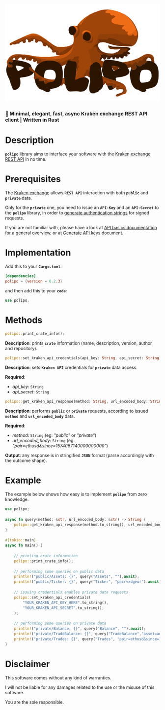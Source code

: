 ![polipo](./polipo-logo.png)
=

### 🐙 Minimal, elegant, fast, async Kraken exchange REST API client | Written in Rust

# Description

**```polipo```** library aims to interface your software with the [Kraken exchange REST API](https://support.kraken.com/hc/en-us/sections/360000201263-REST-API) in no time.

# Prerequisites

The [Kraken exchange](https://kraken.com) allows **```REST API```** interaction with both **```public```** and **```private```** data.

Only for the **```private```** one, you need to issue an **```API-Key```** and an **```API-Secret```** to the **```polipo```** library, in order to [generate authentication strings](https://support.kraken.com/hc/en-us/articles/360022635592-Generate-authentication-strings-REST-API-) for signed requests.

If you are not familiar with, please have a look at [API basics documentation](https://support.kraken.com/hc/en-us/sections/360004645712-API-Basics) for a general overview, or at [Generate API keys](https://support.kraken.com/hc/en-us/articles/360022839451-Generate-API-keys) document.

# Implementation

Add this to your **```Cargo.toml```**:
```toml
[dependencies]
polipo = {version = 0.2.3}
```

and then add this to your **```code```**:
```rust
use polipo;
```

# Methods

```rust
polipo::print_crate_info();
```
**Description**: prints **```crate```** information (name, description, version, author and repository).

```rust
polipo::set_kraken_api_credentials(api_key: String, api_secret: String);
```

**Description**: sets **```Kraken API```** credentials for **```private```** data access.

**Required**:

* *api_key*: ```String```
* *api_secret*: ```String```

```rust
polipo::get_kraken_api_response(method: String, url_encoded_body: String).await;
```

**Description**: performs **```public```** or **```private```** requests, according to issued **```method```** and **```url_encoded_body```** data.

**Required**:

* *method*: ```String``` (eg: *"public"* or *"private"*)
* *url_encoded_body*: ```String``` (eg: *"pair=ethusd&since=1574067140000000000"*)

**Output**: any response is in stringified **```JSON```** format (parse accordingly with the outcome shape).

# Example

The example below shows how easy is to implement **```polipo```** from zero knowledge.

```rust
use polipo;

async fn query(method: &str, url_encoded_body: &str) -> String {
    polipo::get_kraken_api_response(method.to_string(), url_encoded_body.to_string()).await
}

#[tokio::main]
async fn main() {
    
    // printing crate information
    polipo::print_crate_info();

    // performing some queries on public data
    println!("public/Assets: {}", query("Assets", "").await);
    println!("public/Ticker: {}", query("Ticker", "pair=xdgeur").await);

    // issuing credentials enables private data requests
    polipo::set_kraken_api_credentials(
        "YOUR_KRAKEN_API_KEY_HERE".to_string(),
        "YOUR_KRAKEN_API_SECRET".to_string(),
    );

    // performing some queries on private data
    println!("private/Balance: {}", query("Balance", "").await);
    println!("private/TradeBalance: {}", query("TradeBalance","asset=ada").await);
    println!("private/Trades: {}", query("Trades", "pair=ethusd&since=1574067140000000000").await);
}
```

# Disclaimer

This software comes without any kind of warranties.

I will not be liable for any damages related to the use or the misuse of this software.

You are the sole responsible.
